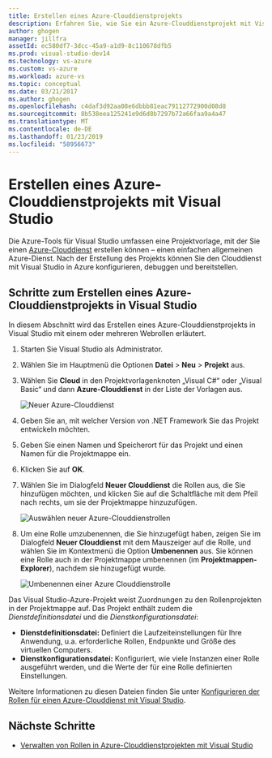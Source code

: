 ```yaml
---
title: Erstellen eines Azure-Clouddienstprojekts
description: Erfahren Sie, wie Sie ein Azure-Clouddienstprojekt mit Visual Studio erstellen.
author: ghogen
manager: jillfra
assetId: ec580df7-3dcc-45a9-a1d9-8c110678dfb5
ms.prod: visual-studio-dev14
ms.technology: vs-azure
ms.custom: vs-azure
ms.workload: azure-vs
ms.topic: conceptual
ms.date: 03/21/2017
ms.author: ghogen
ms.openlocfilehash: c4daf3d92aa08e6dbbb81eac79112772900d08d8
ms.sourcegitcommit: 8b538eea125241e9d6d8b7297b72a66faa9a4a47
ms.translationtype: MT
ms.contentlocale: de-DE
ms.lasthandoff: 01/23/2019
ms.locfileid: "58956673"
---
```

# <a name="creating-an-azure-cloud-service-project-with-visual-studio"></a>Erstellen eines Azure-Clouddienstprojekts mit Visual Studio
Die Azure-Tools für Visual Studio umfassen eine Projektvorlage, mit der Sie einen [Azure-Clouddienst](/azure/cloud-services/cloud-services-choose-me) erstellen können – einen einfachen allgemeinen Azure-Dienst. Nach der Erstellung des Projekts können Sie den Clouddienst mit Visual Studio in Azure konfigurieren, debuggen und bereitstellen.

## <a name="steps-to-create-an-azure-cloud-service-project-in-visual-studio"></a>Schritte zum Erstellen eines Azure-Clouddienstprojekts in Visual Studio
In diesem Abschnitt wird das Erstellen eines Azure-Clouddienstprojekts in Visual Studio mit einem oder mehreren Webrollen erläutert.

1. Starten Sie Visual Studio als Administrator.

1. Wählen Sie im Hauptmenü die Optionen **Datei** > **Neu** > **Projekt** aus.

1. Wählen Sie **Cloud** in den Projektvorlagenknoten „Visual C#“ oder „Visual Basic“ und dann **Azure-Clouddienst** in der Liste der Vorlagen aus.

    ![Neuer Azure-Clouddienst](./media/vs-azure-tools-azure-project-create/new-project-wizard-for-cloud-service.png)

1. Geben Sie an, mit welcher Version von .NET Framework Sie das Projekt entwickeln möchten.

1. Geben Sie einen Namen und Speicherort für das Projekt und einen Namen für die Projektmappe ein.

1. Klicken Sie auf **OK**.

1. Wählen Sie im Dialogfeld **Neuer Clouddienst** die Rollen aus, die Sie hinzufügen möchten, und klicken Sie auf die Schaltfläche mit dem Pfeil nach rechts, um sie der Projektmappe hinzuzufügen.

    ![Auswählen neuer Azure-Clouddienstrollen](./media/vs-azure-tools-azure-project-create/new-cloud-service.png)

1. Um eine Rolle umzubenennen, die Sie hinzugefügt haben, zeigen Sie im Dialogfeld **Neuer Clouddienst** mit dem Mauszeiger auf die Rolle, und wählen Sie im Kontextmenü die Option **Umbenennen** aus. Sie können eine Rolle auch in der Projektmappe umbenennen (im **Projektmappen-Explorer**), nachdem sie hinzugefügt wurde.

    ![Umbenennen einer Azure Clouddienstrolle](./media/vs-azure-tools-azure-project-create/new-cloud-service-rename.png)

Das Visual Studio-Azure-Projekt weist Zuordnungen zu den Rollenprojekten in der Projektmappe auf. Das Projekt enthält zudem die *Dienstdefinitionsdatei* und die *Dienstkonfigurationsdatei*:

- **Dienstdefinitionsdatei:** Definiert die Laufzeiteinstellungen für Ihre Anwendung, u.a. erforderliche Rollen, Endpunkte und Größe des virtuellen Computers.
- **Dienstkonfigurationsdatei:** Konfiguriert, wie viele Instanzen einer Rolle ausgeführt werden, und die Werte der für eine Rolle definierten Einstellungen.

Weitere Informationen zu diesen Dateien finden Sie unter [Konfigurieren der Rollen für einen Azure-Clouddienst mit Visual Studio](vs-azure-tools-configure-roles-for-cloud-service.md).

## <a name="next-steps"></a>Nächste Schritte
- [Verwalten von Rollen in Azure-Clouddienstprojekten mit Visual Studio](./vs-azure-tools-cloud-service-project-managing-roles.md)
